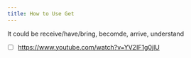 ```yaml
---
title: How to Use Get
---
```


It could be receive/have/bring, becomde, arrive, understand


- [ ] https://www.youtube.com/watch?v=YV2IF1g0jlU

